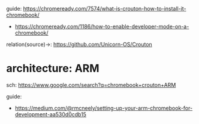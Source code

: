 guide: https://chromeready.com/7574/what-is-crouton-how-to-install-it-chromebook/
- https://chromeready.com/1186/how-to-enable-developer-mode-on-a-chromebook/

relation(source)->: https://github.com/Unicorn-OS/Crouton

# architecture: ARM
sch: https://www.google.com/search?q=chromebook+crouton+ARM

guide:
- https://medium.com/@rmcneely/setting-up-your-arm-chromebook-for-development-aa530d0cdb15
